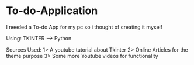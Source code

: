 # To-do-Application


I needed a To-do App for my pc so i thought of creating it myself

Using:
  TKINTER --> Python

Sources Used:
  1> A youtube tutorial about Tkinter
  2> Online Articles for the theme purpose
  3> Some more Youtube videos for functionality

